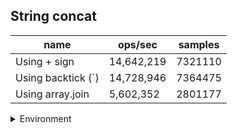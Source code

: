 ## String concat

|name|ops/sec|samples|
|-|-|-|
|Using + sign|14,642,219|7321110|
|Using backtick (`)|14,728,946|7364475|
|Using array.join|5,602,352|2801177|


<details>
<summary>Environment</summary>

* __Machine:__ linux x64 | 4 vCPUs | 7.6GB Mem
* __Run:__ Mon Sep 02 2024 18:43:03 GMT+0000 (Coordinated Universal Time)
</details>

<!--
{"environment":{"platform":"linux","arch":"x64","cpus":4,"totalMemory":7.588970184326172},"benchmarks":[{"name":"Using + sign","opsSec":14642219.046145067,"samples":7321110},{"name":"Using backtick (`)","opsSec":14728946.906012826,"samples":7364475},{"name":"Using array.join","opsSec":5602352.562718877,"samples":2801177}]}-->
